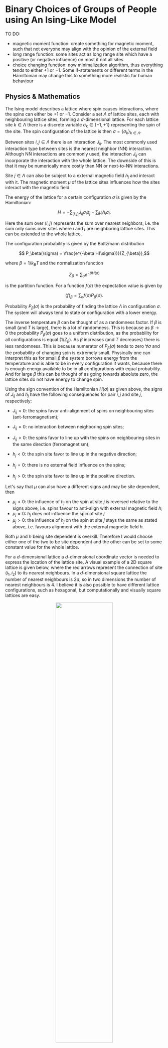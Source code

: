 # Binary Choices of Groups of People using An Ising-Like Model

TO DO:

- magnetic moment function: create something for magnetic moment, such that not everyone may align with the opinion of the external field
- long range function: some sites act as long range site which have a positive (or negative influence) on most if not all sites
- choice changing function: now minimalization algorithm, thus everything tends to either $+1$ or $-1$. Some if-statements or different terms in the Hamiltonian may change this to something more realistic for human behaviour

## Physics \& Mathematics
The Ising model describes a lattice where spin causes interactions, where the spins can either be $+1$ or $-1$. Consider a set $\Lambda$ of lattice sites, each with neighbouring lattice sites, forming a $d$-dimensional lattice. For each lattice site $k \in \Lambda$ there is a discrete variable $\sigma_k \in \{ -1, +1\}$ representing the spin of the site. The spin configuration of the lattice is then $\sigma = \{ \sigma_k\}_{k\in\Lambda}$. 

Between sites $i,j \in \Lambda$ there is an interaction $J_{ij}$. The most commonly used interaction type between sites is the nearest neighbor (NN) interaction. Although NN interactions are commonly used, the interaction $J_{ij}$ can incorporate the interaction with the whole lattice. The downside of this is that it may be numerically more costly than NN or next-to-NN interactions.

Site $j \in \Lambda$ can also be subject to a external magnetic field $h_j$ and interact with it. The magnetic moment $\mu$ of the lattice sites influences how the sites interact with the magnetic field. 

The energy of the lattice for a certain configuration $\sigma$ is given by the Hamiltonian:

$$H = - \sum_{\langle i,j \rangle} J_{ij} \sigma_i \sigma_j - \sum_i \mu_i h_i \sigma_i.$$

Here the sum over $\langle i,j \rangle$ represents the sum over nearest neighbors, i.e. the sum only sums over sites where $i$ and $j$ are neighboring lattice sites. This can be extended to the whole lattice. 

The configuration probability is given by the Boltzmann distribution

$$ P_\beta(\sigma) = \frac{e^{-\beta H(\sigma)}}{Z_{\beta}},$$

where $\beta = 1/k_BT$ and the normalization function

$$ Z_\beta = \sum_\sigma e^{-\beta H(\sigma)}$$

is the partition function. For a function $f(\sigma)$ the expectation value is given by

$$\langle f \rangle_{\beta} = \sum_\sigma f(\sigma) P_\beta(\sigma).$$

Probability $P_\beta(\sigma)$ is the probability of finding the lattice $\Lambda$ in configuration $\sigma$. The system will always tend to state or configuration with a lower energy.

The inverse temperature $\beta$ can be thought of as a randomness factor. If $\beta$ is small (and $T$ is large), there is a lot of randomness. This is because as $\beta \to 0$ the probability $P_\beta(\sigma)$ goes to a uniform distribution, as the probability for all configurations is equal ($1/Z_{\beta}$). As $\beta$ increases (and $T$ decreases) there is less randomness. This is because numerator of $P_\beta(\sigma)$ tends to zero $\forall \sigma$ and the probability of changing spin is extremely small. Physically one can interpret this as for small $\beta$ the system borrows energy from the temperature and is able to be in every configuration it wants, because there is enough energy available to be in all configurations with equal probability. And for large $\beta$ this can be thought of as going towards absolute zero, the lattice sites do not have energy to change spin. 

Using the sign convention of the Hamiltonian $H(\sigma)$ as given above, the signs of $J_{ij}$ and $h_j$ have the following consequences for pair $i,j$ and site $j$, respectively:

- $J_{ij} < 0$: the spins favor anti-alignment of spins on neighbouring sites (ant-ferromagnetism);
- $J_{ij} = 0$: no interaction between neighboring spin sites;
- $J_{ij} > 0$: the spins favor to line up with the spins on neighbouring sites in the same direction (ferromagnetism);

- $h_j < 0$: the spin site  favor to line up in the negative direction;
- $h_j = 0$: there is no external field influence on the spins;
- $h_j > 0$: the spin site  favor to line up in the positive direction.

Let's say that $\mu$ can also have a different signs and may be site dependent, then

- $\mu_j < 0$: the influence of $h_j$ on the spin at site $j$ is reversed relative to the signs above, i.e. spins favour to anti-align with external magnetic field $h$;
- $\mu_j = 0$: $h_j$ does not influence the spin of site $j$
- $\mu_j > 0$: the influence of $h_j$ on the spin at site $j$ stays the same as stated above, i.e. favours alignment with the external magnetic field $h$.

Both $\mu$ and $h$ being site dependent is overkill. Therefore I would choose either one of the two to be site dependent and the other can be set to some constant value for the whole lattice. 

For a $d$-dimensional lattice a $d$-dimensional coordinate vector is needed to express the location of the lattice site. A visual example of a 2D square lattice is given below, where the red arrows represent the connection of site $(i_1,i_2)$ to its nearest neighbours. In a $d$-dimensional square lattice the number of nearest neighbours is $2d$, so in two dimensions the number of nearest neighbours is 4. I believe it is also possible to have different lattice configurations, such as hexagonal, but computationally and visually square lattices are easy. 

<p align="center">
<img src="https://github.com/DanielMikkers/Ising_model/blob/main/lattice.png" width="60%" height="60%">
</p>

## Translation to Groups
The main idea is that one can think people in a group making binary decisions as a lattice with spins $+1$ and $-1$. The spins represent the decisions which can be made. Each individual person represents a lattice site and their neighbouring sites represent the people closest to that person that can effect the choice a person makes. The closer sites are (like NN) the more the they effect the lattice site in question.

As an example take the 2 dimensional Ising model, as in Fig. \ref{fig:lattice}; each 'person' has four close contacts which can heavily influence the 'person'. If one chooses to go beyond NN, the NNN also have some influence but they may be less then the NN -- note that this depends heavily on the choice of $J_{ij}$ as this interaction can be chosen to be anything you want. 

The external magnetic field can be thought of as external influences which reaches a lot of people, such as political campaigns, a speech of the Dutch king or Dutch PM. If we take $h$ to be position independent -- i.e. constant for the whole lattice -- $\mu$ can be thought of as the agreement/disagreement variable: does one want to align or anti-align with choice of the external influence. For example if Geert Wilders or Frans Timmermans gives a speech, there are people which will align easily with the opinion/choice of either one, but there will also be people who will want to do the opposite of what they say or are against the person itself (i.e. anti-align). 

The inverse temperature $\beta$ is some randomness factor which can give or take away randomness. This can be thought of as fake news or a financial crisis for example. These influences give more randomness to the system as people may not know what to believe and change opinion with a higher probability. Examples of how $\beta$ can be chosen: 

- In a strictly controlled dictatorship, such as North-Korea, the randomness factor $\beta$ will be very high. There is not much randomness, because all media, internet and economy is controlled by the government. There is less freedom to switch your opinion/choice, because most people are aligned with the ideas of the government and there are no influences from outside (which cause a higher `temperature', not to be confused with an external field) to change their opinion.
- If there were elections during the COVID pandemic in the USA, there may have been more randomness than before. Although people usually may align with either Democratic or Republican ideas and legislation, the ideas of the parties during pandemic may have moved people from one side to the other or vice versa. Although usually these people would have stayed with ``their'' party, they may have changed opinion only because of the actions and ideas of the respective party during the pandemic.

## Algorithm
A specific algorithm that can be used is the Metropolis algorithm. One sets a lattice and then calculate the difference in energy by staying or changing from spin. The acceptance probability in the algorithm for changing spin is given by

$$ A(s \to s') = \text{min}\left(1, \exp{\left(-\beta\Delta E \right)}\right),$$

where

$$ \Delta E_i = E_{k,i} - E_{0,i} = 2\sigma_i \sum_j J_{ij} \sigma_j + 2h\mu_i\sigma_i $$

for fixed $i$.
This can be fed to a binomial distribution and which then with probability $A$ either accepts or rejects a change of spin.

The new lattice is fed again and again to the algorithm and then new lattices are created for new time-steps.

## Extensions
Changing opinion every time is maybe not favourable, but staying with your opinion for more than $X$ iterations may also not be favourable. Therefore one may change certain conditions, such that the probability can be increased or decreased by a certain amount. It is also possible to add other conditions with if-statements. This may make it numerically more intense.

Moreover, one is able to make a number of sites have a large radius of influence, such as influences, politicians, writers and journalists. These have an $J_{ij}$ covering the whole lattice instead of just their neighbours (NN, NNN, NNNN, etc.).

It is possible to have more options than just binary options, than one could go to spin- $\frac{3}{2}$ ($\sigma_k \in \{ -2, -1, 1, 2 \}$) or spin-2 ( $\sigma_k \in [ -1,0,1 ]$ ) models. These give more complexity and may be more prone to errors. This makes the model more complex, as there will be more terms in the Hamiltonian. Therefore it will be numerically more intense and it will make the code more complex. 

The simple binary Ising model as described above can be made more complex by including also more complex interaction terms between the spins and external fields.

I also believe that external fields are additive. So suppose one has two fields: $h_1$ and $h_2$ which are position independent and have equal $\mu = 1$. The effect of the both fields simultaneously can be seen as a new field $h_{tot} = h_1 + h_2$.

Concluding that the spin-1 Ising model is just a simple model and may be made more complex, either mathematically or code-wise. 
